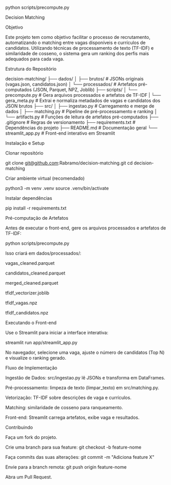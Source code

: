 python scripts/precompute.py

Decision Matching

Objetivo

Este projeto tem como objetivo facilitar o processo de recrutamento, automatizando o matching entre vagas disponíveis e currículos de candidatos. Utilizando técnicas de processamento de texto (TF-IDF) e similaridade de cosseno, o sistema gera um ranking dos perfis mais adequados para cada vaga.

Estrutura do Repositório

decision-matching/
├── dados/
│   ├── brutos/           # JSONs originais (vagas.json, candidatos.json)
│   └── processados/      # Artefatos pré-computados (JSON, Parquet, NPZ, Joblib)
├── scripts/
│   └── precompute.py     # Gera arquivos processados e artefatos de TF-IDF
|   └── gera_meta.py      # Extrai e normaliza metadados de vagas e candidatos dos JSON brutos
├── src/
│   ├── ingestao.py       # Carregamento e merge de dados
│   ├── matching.py       # Pipeline de pré-processamento e ranking
│   └── artifacts.py      # Funções de leitura de artefatos pré-computados
├── .gitignore            # Regras de versionamento
├── requirements.txt      # Dependências do projeto
├── README.md             # Documentação geral
└──  streamlit_app.py     # Front-end interativo em Streamlit

Instalação e Setup

Clonar repositório

git clone git@github.com:Rabramo/decision-matching.git
cd decision-matching

Criar ambiente virtual (recomendado)

python3 -m venv .venv
source .venv/bin/activate

Instalar dependências

pip install -r requirements.txt

Pré-computação de Artefatos

Antes de executar o front-end, gere os arquivos processados e artefatos de TF-IDF:

python scripts/precompute.py

Isso criará em dados/processados/:

vagas_cleaned.parquet

candidatos_cleaned.parquet

merged_cleaned.parquet

tfidf_vectorizer.joblib

tfidf_vagas.npz

tfidf_candidatos.npz

Executando o Front-end

Use o Streamlit para iniciar a interface interativa:

streamlit run app/streamlit_app.py

No navegador, selecione uma vaga, ajuste o número de candidatos (Top N) e visualize o ranking gerado.

Fluxo de Implementação

Ingestão de Dados: src/ingestao.py lê JSONs e transforma em DataFrames.

Pré-processamento: limpeza de texto (limpar_texto) em src/matching.py.

Vetorização: TF-IDF sobre descrições de vaga e currículos.

Matching: similaridade de cosseno para ranqueamento.

Front-end: Streamlit carrega artefatos, exibe vaga e resultados.

Contribuindo

Faça um fork do projeto.

Crie uma branch para sua feature: git checkout -b feature-nome

Faça commits das suas alterações: git commit -m "Adiciona feature X"

Envie para a branch remota: git push origin feature-nome

Abra um Pull Request.